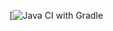 [![Java CI with Gradle](https://github.com/VestgarA/Patterns-task1/actions/workflows/gradle.yml/badge.svg)